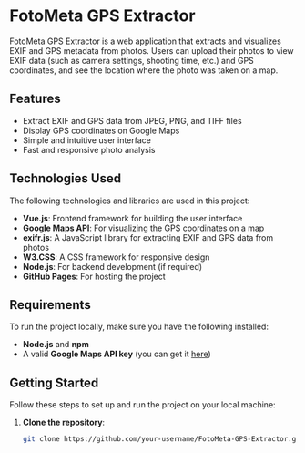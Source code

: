 # FotoMeta GPS Extractor

FotoMeta GPS Extractor is a web application that extracts and visualizes EXIF and GPS metadata from photos. Users can upload their photos to view EXIF data (such as camera settings, shooting time, etc.) and GPS coordinates, and see the location where the photo was taken on a map.

## Features
- Extract EXIF and GPS data from JPEG, PNG, and TIFF files
- Display GPS coordinates on Google Maps
- Simple and intuitive user interface
- Fast and responsive photo analysis

## Technologies Used
The following technologies and libraries are used in this project:
- **Vue.js**: Frontend framework for building the user interface
- **Google Maps API**: For visualizing the GPS coordinates on a map
- **exifr.js**: A JavaScript library for extracting EXIF and GPS data from photos
- **W3.CSS**: A CSS framework for responsive design
- **Node.js**: For backend development (if required)
- **GitHub Pages**: For hosting the project

## Requirements
To run the project locally, make sure you have the following installed:
- **Node.js** and **npm**
- A valid **Google Maps API key** (you can get it [here](https://developers.google.com/maps/documentation))

## Getting Started
Follow these steps to set up and run the project on your local machine:

1. **Clone the repository**:
   ```bash
   git clone https://github.com/your-username/FotoMeta-GPS-Extractor.git
